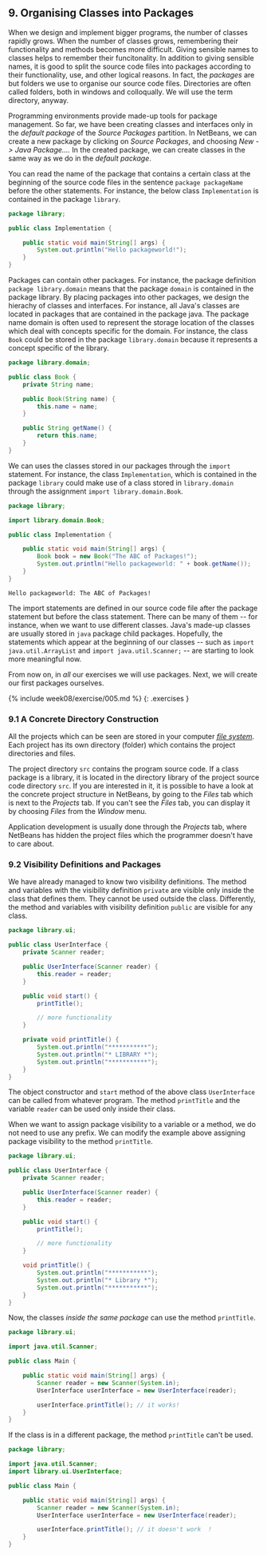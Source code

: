 ## 9. Organising Classes into Packages

When we design and implement bigger programs, the number of classes rapidly grows. When the number of classes grows, remembering their functionality and methods becomes more difficult. Giving sensible names to classes helps to remember their funcitonality. In addition to giving sensible names, it is good to split the source code files into packages according to their functionality, use, and other logical reasons. In fact, the *packages* are but folders we use to organise our source code files. Directories are often called folders, both in windows and colloqually. We will use the term directory, anyway.

Programming environments provide made-up tools for package management. So far, we have been creating classes and interfaces only in the *default package* of the *Source Packages* partition. In NetBeans, we can create a new package by clicking on *Source Packages*, and choosing *New -> Java Package....* In the created package, we can create classes in the same way as we do in the *default package*.

You can read the name of the package that contains a certain class at the beginning of the source code files in the sentence `package packageName` before the other statements. For instance, the below class `Implementation` is contained in the package `library`.

```java
package library;

public class Implementation {

    public static void main(String[] args) {
        System.out.println("Hello packageworld!");
    }
}
```

Packages can contain other packages. For instance, the package definition `package library.domain` means that the package `domain` is contained in the package library. By placing packages into other packages, we design the hierachy of classes and interfaces. For instance, all Java's classes are located in packages that are contained in the package java. The package name domain is often used to represent the storage location of the classes which deal with concepts specific for the domain. For instance, the class `Book` could be stored in the package `library.domain` because it represents a concept specific of the library.

```java
package library.domain;

public class Book {
    private String name;

    public Book(String name) {
        this.name = name;
    }

    public String getName() {
        return this.name;
    }
}
```

We can uses the classes stored in our packages through the `import` statement. For instance, the class `Implementation`, which is contained in the package `library` could make use of a class stored in `library.domain` through the assignment `import library.domain.Book`.

```java
package library;

import library.domain.Book;

public class Implementation {

    public static void main(String[] args) {
        Book book = new Book("The ABC of Packages!");
        System.out.println("Hello packageworld: " + book.getName());
    }
}
```

```output
Hello packageworld: The ABC of Packages!
```

The import statements are defined in our source code file after the package statement but before the class statement. There can be many of them -- for instance, when we want to use different classes. Java's made-up classes are usually stored in `java` package child packages. Hopefully, the statements which appear at the beginning of our classes -- such as `import java.util.ArrayList` and `import java.util.Scanner;` -- are starting to look more meaningful now.

From now on, in *all* our exercises we will use packages. Next, we will create our first packages ourselves.

{% include week08/exercise/005.md %}
{: .exercises }

### 9.1 A Concrete Directory Construction

All the projects which can be seen are stored in your computer *[file system](http://en.wikipedia.org/wiki/File_system)*. Each project has its own directory (folder) which contains the project directories and files.

The project directory `src` contains the program source code. If a class package is a library, it is located in the directory library of the project source code directory `src`. If you are interested in it, it is possible to have a look at the concrete project structure in NetBeans, by going to the *Files* tab which is next to the *Projects* tab. If you can't see the *Files* tab, you can display it by choosing *Files* from the *Window* menu.

Application development is usually done through the *Projects* tab, where NetBeans has hidden the project files which the programmer doesn't have to care about.

### 9.2 Visibility Definitions and Packages

We have already managed to know two visibility definitions. The method and variables with the visibility definition `private` are visible only inside the class that defines them. They cannot be used outside the class. Differently, the method and variables with visibility definition `public` are visible for any class.

```java
package library.ui;

public class UserInterface {
    private Scanner reader;

    public UserInterface(Scanner reader) {
        this.reader = reader;
    }

    public void start() {
        printTitle();

        // more functionality
    }

    private void printTitle() {
        System.out.println("***********");
        System.out.println("* LIBRARY *");
        System.out.println("***********");
    }
}
```

The object constructor and `start` method of the above class `UserInterface` can be called from whatever program. The method `printTitle` and the variable `reader` can be used only inside their class.

When we want to assign package visibility to a variable or a method, we do not need to use any prefix. We can modify the example above assigning package visibility to the method `printTitle`.

```java
package library.ui;

public class UserInterface {
    private Scanner reader;

    public UserInterface(Scanner reader) {
        this.reader = reader;
    }

    public void start() {
        printTitle();

        // more functionality
    }

    void printTitle() {
        System.out.println("***********");
        System.out.println("* Library *");
        System.out.println("***********");
    }
}
```

Now, the classes *inside the same package* can use the method `printTitle`.

```java
package library.ui;

import java.util.Scanner;

public class Main {

    public static void main(String[] args) {
        Scanner reader = new Scanner(System.in);
        UserInterface userInterface = new UserInterface(reader);

        userInterface.printTitle(); // it works!
    }
}
```

If the class is in a different package, the method `printTitle` can't be used.

```java
package library;

import java.util.Scanner;
import library.ui.UserInterface;

public class Main {

    public static void main(String[] args) {
        Scanner reader = new Scanner(System.in);
        UserInterface userInterface = new UserInterface(reader);

        userInterface.printTitle(); // it doesn't work  !
    }
}
```